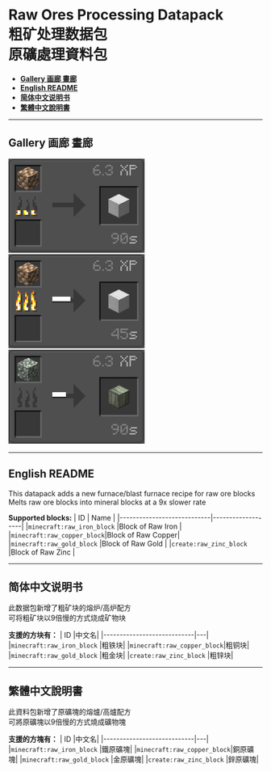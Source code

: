 # Raw Ores Processing Datapack<br>粗矿处理数据包<br>原礦處理資料包

- [**Gallery 画廊 畫廊**](#gallery-画廊-畫廊)
- [**English README**](#english-readme)
- [**简体中文说明书**](#简体中文说明书)
- [**繁體中文說明書**](#繁體中文說明書)

---

## Gallery 画廊 畫廊

![](./img/0.png)  
![](./img/1.png)  
![](./img/2.png)

---

## English README

This datapack adds a new furnace/blast furnace recipe for raw ore blocks  
Melts raw ore blocks into mineral blocks at a 9x slower rate

**Supported blocks:**
|             ID             |        Name       |
|----------------------------|-------------------|
|`minecraft:raw_iron_block`  |Block of Raw Iron  |
|`minecraft:raw_copper_block`|Block of Raw Copper|
|`minecraft:raw_gold_block`  |Block of Raw Gold  |
|`create:raw_zinc_block`     |Block of Raw Zinc  |

---

## 简体中文说明书

此数据包新增了粗矿块的熔炉/高炉配方  
可将粗矿块以9倍慢的方式烧成矿物块

**支援的方块有：**
|             ID             |中文名|
|----------------------------|---|
|`minecraft:raw_iron_block`  |粗铁块|
|`minecraft:raw_copper_block`|粗铜块|
|`minecraft:raw_gold_block`  |粗金块|
|`create:raw_zinc_block`     |粗锌块|

---

## 繁體中文說明書

此資料包新增了原礦塊的熔爐/高爐配方  
可將原礦塊以9倍慢的方式燒成礦物塊

**支援的方塊有：**
|             ID             |中文名|
|----------------------------|---|
|`minecraft:raw_iron_block`  |鐵原礦塊|
|`minecraft:raw_copper_block`|銅原礦塊|
|`minecraft:raw_gold_block`  |金原礦塊|
|`create:raw_zinc_block`     |鋅原礦塊|
